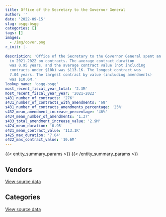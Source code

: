 ```yaml
---
title: Office of the Secretary to the Governor General
author: ''
date: '2022-09-15'
slug: osgg-bsgg
categories: []
tags: []
images:
  - /img/cover.png
r_init: |-
  
description: 'Office of the Secretary to the Governor General spent an estimated $2.3M
  in 2021-2022 on contracts. The average contract duration
  was 0.95 years, and the average contract value (not including
  contracts under $10k) was $113.1K. The longest contract was
  7.04 years. The largest contract by value (including amendments)
  was $10.6M.'
lookup_name: 'osgg-bsgg'
most_recent_fiscal_year_total: '2.3M'
most_recent_fiscal_year_year: '2021-2022'
s431_number_of_contracts: '276'
s431_number_of_contracts_with_amendments: '68'
s431_number_of_contracts_amendments_percentage: '25%'
s432_mean_amendment_increase_percentage: '46%'
s434_mean_number_of_amendments: '1.37'
s433_total_amendment_increase_value: '2.9M'
s424_mean_duration: '0.95'
s421_mean_contract_value: '113.1K'
s425_max_duration: '7.04'
s422_max_contract_value: '10.6M'
---
```


<script src="/rmarkdown-libs/htmlwidgets/htmlwidgets.js"></script>
<link href="/rmarkdown-libs/datatables-css/datatables-crosstalk.css" rel="stylesheet" />
<script src="/rmarkdown-libs/datatables-binding/datatables.js"></script>
<script src="/rmarkdown-libs/jquery/jquery-3.6.0.min.js"></script>
<link href="/rmarkdown-libs/dt-core-bootstrap/css/dataTables.bootstrap.min.css" rel="stylesheet" />
<link href="/rmarkdown-libs/dt-core-bootstrap/css/dataTables.bootstrap.extra.css" rel="stylesheet" />
<script src="/rmarkdown-libs/dt-core-bootstrap/js/jquery.dataTables.min.js"></script>
<script src="/rmarkdown-libs/dt-core-bootstrap/js/dataTables.bootstrap.min.js"></script>
<link href="/rmarkdown-libs/crosstalk/css/crosstalk.min.css" rel="stylesheet" />
<script src="/rmarkdown-libs/crosstalk/js/crosstalk.min.js"></script>
<script src="/rmarkdown-libs/htmlwidgets/htmlwidgets.js"></script>
<link href="/rmarkdown-libs/datatables-css/datatables-crosstalk.css" rel="stylesheet" />
<script src="/rmarkdown-libs/datatables-binding/datatables.js"></script>
<script src="/rmarkdown-libs/jquery/jquery-3.6.0.min.js"></script>
<link href="/rmarkdown-libs/dt-core-bootstrap/css/dataTables.bootstrap.min.css" rel="stylesheet" />
<link href="/rmarkdown-libs/dt-core-bootstrap/css/dataTables.bootstrap.extra.css" rel="stylesheet" />
<script src="/rmarkdown-libs/dt-core-bootstrap/js/jquery.dataTables.min.js"></script>
<script src="/rmarkdown-libs/dt-core-bootstrap/js/dataTables.bootstrap.min.js"></script>
<link href="/rmarkdown-libs/crosstalk/css/crosstalk.min.css" rel="stylesheet" />
<script src="/rmarkdown-libs/crosstalk/js/crosstalk.min.js"></script>

{{< entity_summary_params >}}
{{< /entity_summary_params >}}

## Vendors

<div id="htmlwidget-1" style="width:100%;height:auto;" class="datatables html-widget"></div>
<script type="application/json" data-for="htmlwidget-1">{"x":{"style":"bootstrap","filter":"none","vertical":false,"data":[["<a href=\"/vendors/access_2_networks/\">Access 2 Networks<\/a>","<a href=\"/vendors/advanced_chippewa_technologies/\">Advanced Chippewa Technologies<\/a>","<a href=\"/vendors/altis_human_resources/\">Altis Human Resources<\/a>","<a href=\"/vendors/blackberry/\">Blackberry<\/a>","<a href=\"/vendors/boyd_moving_storage/\">Boyd Moving Storage<\/a>","<a href=\"/vendors/cdw_canada/\">CDW Canada<\/a>","<a href=\"/vendors/cision_canada/\">Cision Canada<\/a>","<a href=\"/vendors/cistel_technology/\">Cistel Technology<\/a>","<a href=\"/vendors/cossette_communications/\">Cossette Communications<\/a>","<a href=\"/vendors/dls_technology/\">DLS Technology<\/a>","<a href=\"/vendors/dynamic_personnel_consultants/\">Dynamic Personnel Consultants<\/a>","<a href=\"/vendors/fca_canada/\">FCA Canada<\/a>","<a href=\"/vendors/freebalance/\">FreeBalance<\/a>","<a href=\"/vendors/gc_strategies/\">GC Strategies<\/a>","<a href=\"/vendors/global_upholstery/\">Global Upholstery<\/a>","<a href=\"/vendors/hewlett_packard/\">Hewlett Packard<\/a>","<a href=\"/vendors/hypertec/\">Hypertec<\/a>","<a href=\"/vendors/ibm_canada/\">IBM Canada<\/a>","<a href=\"/vendors/ids_systems_consultants/\">IDS Systems Consultants<\/a>","<a href=\"/vendors/iron_mountain/\">Iron Mountain<\/a>","<a href=\"/vendors/itex/\">ITEX<\/a>","<a href=\"/vendors/manpower_services_canada/\">Manpower Services Canada<\/a>","<a href=\"/vendors/microsoft_canada/\">Microsoft Canada<\/a>","<a href=\"/vendors/mindwire_systems/\">Mindwire Systems<\/a>","<a href=\"/vendors/mitsubishi_motor_sales/\">Mitsubishi Motor Sales<\/a>","<a href=\"/vendors/nattiq/\">NATTIQ<\/a>","<a href=\"/vendors/northern_micro/\">Northern Micro<\/a>","<a href=\"/vendors/nova_networks/\">Nova Networks<\/a>","<a href=\"/vendors/pattison_sign_group/\">Pattison Sign Group<\/a>","<a href=\"/vendors/pitney_bowes/\">Pitney Bowes<\/a>","<a href=\"/vendors/proquest/\">ProQuest<\/a>","<a href=\"/vendors/purelogic/\">PureLogic<\/a>","<a href=\"/vendors/purespirit_solutions/\">PureSpirIT Solutions<\/a>","<a href=\"/vendors/randstad/\">Randstad<\/a>","<a href=\"/vendors/si_systems/\">SI Systems<\/a>","<a href=\"/vendors/softchoice/\">Softchoice<\/a>","<a href=\"/vendors/stiff_sentences/\">Stiff Sentences<\/a>","<a href=\"/vendors/telecom_computer_services/\">Telecom Computer Services<\/a>","<a href=\"/vendors/the_aim_group/\">The AIM Group<\/a>","<a href=\"/vendors/toshiba_canada/\">Toshiba Canada<\/a>","<a href=\"/vendors/university_of_ottawa/\">University of Ottawa<\/a>"],[null,21327.61,null,6725.91,null,10838.14,22600,null,null,10899.49,0,34322.15,52361.74,38656.95,null,19336.93,11558.43,null,392952.51,27321.07,8255.05,null,29583.63,null,44930.16,null,null,17011.02,27685,3236.19,null,null,null,295989.03,211093.98,3270.28,null,199590.32,5379.31,393987.61,null],[448.04,null,83560.54,15153.3,null,19062.23,22600,15572.81,null,null,null,null,59226.04,96247.92,11322.6,29473.47,null,4420.47,38701.01,27395.92,27615.11,9088.36,77231.17,null,null,null,32589.04,null,26040.85,5587,null,null,null,49466.66,1727701.36,10495.71,null,null,72919.53,null,null],[40503.68,8739.57,423605.5,3030.66,null,33812.71,22600,null,29380,21238.93,null,56164.39,44421.52,95984.95,15393.41,29392.94,null,4408.39,493958.12,27321.07,10827.74,12711.83,77020.15,36652.68,86200.92,null,231959.33,null,null,5571.73,null,22244.78,null,null,null,13362.45,null,247716.24,null,null,15820],[24931.99,29233.55,82080.39,49975.78,518.07,30425.59,22600,null,null,20941.59,null,null,44421.52,149753.39,377.92,29392.94,null,4408.39,493183.11,17770.44,19420.49,null,146013.43,null,null,13652.61,51289.57,null,null,5571.73,23736.28,68393.09,179372.25,null,null,15557.2,14469.08,55889.91,29695.24,null,15820]],"container":"<table class=\"table table-striped table-hover row-border order-column display\">\n  <thead>\n    <tr>\n      <th>Vendor<\/th>\n      <th>2018-2019<\/th>\n      <th>2019-2020<\/th>\n      <th>2020-2021<\/th>\n      <th>2021-2022<\/th>\n    <\/tr>\n  <\/thead>\n<\/table>","options":{"order":[[4,"desc"]],"pageLength":10,"autoWidth":true,"columnDefs":[{"targets":1,"render":"function(data, type, row, meta) {\n    return type !== 'display' ? data : DTWidget.formatCurrency(data, \"$\", 2, 3, \",\", \".\", true, null);\n  }"},{"targets":2,"render":"function(data, type, row, meta) {\n    return type !== 'display' ? data : DTWidget.formatCurrency(data, \"$\", 2, 3, \",\", \".\", true, null);\n  }"},{"targets":3,"render":"function(data, type, row, meta) {\n    return type !== 'display' ? data : DTWidget.formatCurrency(data, \"$\", 2, 3, \",\", \".\", true, null);\n  }"},{"targets":4,"render":"function(data, type, row, meta) {\n    return type !== 'display' ? data : DTWidget.formatCurrency(data, \"$\", 2, 3, \",\", \".\", true, null);\n  }"},{"width":"16%","targets":[1,2,3,4]},{"className":"dt-right","targets":[1,2,3,4]}],"orderClasses":false}},"evals":["options.columnDefs.0.render","options.columnDefs.1.render","options.columnDefs.2.render","options.columnDefs.3.render"],"jsHooks":[]}</script>
<p class="text-right">
<a href="https://github.com/GoC-Spending/contracts-data/tree/main/data/out/departments/osgg-bsgg/summary_by_fiscal_year_by_vendor.csv" class="source-data-link btn btn-link">View source data</a>
</p>

## Categories

<div id="htmlwidget-2" style="width:100%;height:auto;" class="datatables html-widget"></div>
<script type="application/json" data-for="htmlwidget-2">{"x":{"style":"bootstrap","filter":"none","vertical":false,"data":[["<a href=\"/categories/office_management/\">Office management<\/a>","<a href=\"/categories/professional_services/\">Professional services<\/a>","<a href=\"/categories/information_technology/\">Information technology<\/a>","<a href=\"/categories/medical/\">Medical<\/a>","<a href=\"/categories/transportation_and_logistics/\">Transportation and logistics<\/a>","<a href=\"/categories/industrial_products_and_services/\">Industrial products and services<\/a>","<a href=\"/categories/travel/\">Travel<\/a>","<a href=\"/categories/human_capital/\">Human capital<\/a>"],[195149.86,679270.1,1610321.15,2178.28,101094.21,21934.9,247312.99,36936.72],[459618.87,627835.13,2343057.28,2184.25,25869.38,12619.88,121096.5,34617.6],[114852.5,923590.37,1532573.06,2178.28,142365.31,6309.94,30167.14,30274.74],[104297.35,362132.55,1568724.99,2178.28,10619.88,44892.37,5274.18,161628.05]],"container":"<table class=\"table table-striped table-hover row-border order-column display\">\n  <thead>\n    <tr>\n      <th>Category<\/th>\n      <th>2018-2019<\/th>\n      <th>2019-2020<\/th>\n      <th>2020-2021<\/th>\n      <th>2021-2022<\/th>\n    <\/tr>\n  <\/thead>\n<\/table>","options":{"order":[[4,"desc"]],"dom":"t","pageLength":30,"autoWidth":true,"columnDefs":[{"targets":1,"render":"function(data, type, row, meta) {\n    return type !== 'display' ? data : DTWidget.formatCurrency(data, \"$\", 2, 3, \",\", \".\", true, null);\n  }"},{"targets":2,"render":"function(data, type, row, meta) {\n    return type !== 'display' ? data : DTWidget.formatCurrency(data, \"$\", 2, 3, \",\", \".\", true, null);\n  }"},{"targets":3,"render":"function(data, type, row, meta) {\n    return type !== 'display' ? data : DTWidget.formatCurrency(data, \"$\", 2, 3, \",\", \".\", true, null);\n  }"},{"targets":4,"render":"function(data, type, row, meta) {\n    return type !== 'display' ? data : DTWidget.formatCurrency(data, \"$\", 2, 3, \",\", \".\", true, null);\n  }"},{"width":"16%","targets":[1,2,3,4]},{"className":"dt-right","targets":[1,2,3,4]}],"orderClasses":false,"lengthMenu":[10,25,30,50,100]}},"evals":["options.columnDefs.0.render","options.columnDefs.1.render","options.columnDefs.2.render","options.columnDefs.3.render"],"jsHooks":[]}</script>
<p class="text-right">
<a href="https://github.com/GoC-Spending/contracts-data/tree/main/data/out/departments/osgg-bsgg/summary_by_fiscal_year_by_category.csv" class="source-data-link btn btn-link">View source data</a>
</p>
